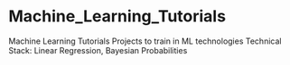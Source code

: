 # Machine_Learning_Tutorials
Machine Learning Tutorials
Projects to train in ML technologies
Technical Stack: Linear Regression, Bayesian Probabilities



